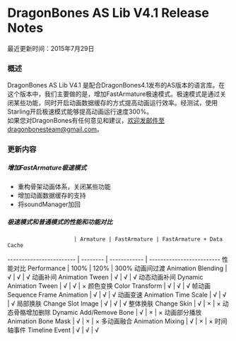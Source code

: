 ﻿DragonBones AS Lib V4.1 Release Notes
======================
最近更新时间：2015年7月29日  
### 概述
DragonBones AS Lib V4.1 是配合DragonBones4.1发布的AS版本的语言库。在这个版本中，我们主要做的是，增加FastArmature极速模式。极速模式是通过关闭某些功能，同时开启动画数据缓存的方式提高动画运行效率。经测试，使用 Starling开启极速模式能够提高动画运行速度300%。  
如果您对DragonBones有任何意见和建议，欢迎发邮件至dragonbonesteam@gmail.com。  

### 更新内容  
##### 增加FastArmature极速模式  
* 重构骨架动画体系，关闭某些功能
* 增加动画数据缓存的支持
* 将soundManager加回

##### 极速模式和普通模式的性能和功能对比


                         | Armature | FastArmature | FastArmature + Data Cache
------------------------ | -------- | ------------ | -------------------------
性能对比 Performance              | 100%     | 120%         | 300% 
动画间过渡 Animation Blending       | √        | √            | √ 
动画补间 Animation Tween          | √        | √            | √ 
动态动画补间 Dynamic Animation Tween  | √        | √            | ×
颜色变换 Color Transform          | √        | √            | √ 
帧动画 Sequence Frame Animation | √        | √            | √ 
动画变速 Animation Time Scale     | √        | √            | √ 
局部换肤 Change Slot Image        | √        | √            | √ 
整体换肤 Change Skin              | √        | ×            | × 
动态骨骼增加删除 Dynamic Add/Remove Bone  | √        | ×            | × 
动画部分播放 Animation Bone Mask      | √        | ×            | × 
多动画融合 Animation Mixing         | √        | ×            | × 
时间轴事件 Timeline Event           | √        | √            | √ 



